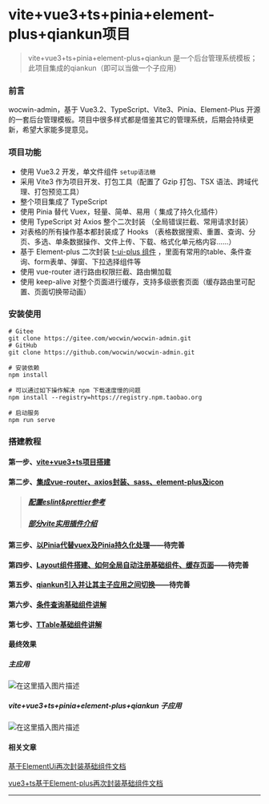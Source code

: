 # vite+vue3+ts+pinia+element-plus+qiankun项目
> vite+vue3+ts+pinia+element-plus+qiankun 是一个后台管理系统模板；
> 此项目集成的qiankun（即可以当做一个子应用）

### 前言
wocwin-admin，基于 Vue3.2、TypeScript、Vite3、Pinia、Element-Plus 开源的一套后台管理模板。项目中很多样式都是借鉴其它的管理系统，后期会持续更新，希望大家能多提意见。


### 项目功能

-  使用 Vue3.2 开发，单文件组件 `setup语法糖`
-  采用 Vite3 作为项目开发、打包工具（配置了 Gzip 打包、TSX 语法、跨域代理、打包预览工具）
-  整个项目集成了 TypeScript
-  使用 Pinia 替代 Vuex，轻量、简单、易用（ 集成了持久化插件）
-  使用 TypeScript 对 Axios 整个二次封装 （全局错误拦截、常用请求封装）
-  对表格的所有操作基本都封装成了 Hooks （表格数据搜索、重置、查询、分页、多选、单条数据操作、文件上传、下载、格式化单元格内容……）
-  基于 Element-plus 二次封装 [t-ui-plus 组件](https://gitee.com/wocwin/t-ui-plus) ，里面有常用的table、条件查询、form表单、弹窗、下拉选择组件等
-  使用 vue-router 进行路由权限拦截、路由懒加载
-  使用 keep-alive 对整个页面进行缓存，支持多级嵌套页面（缓存路由里可配置、页面切换带动画）

### 安装使用

```shell script
# Gitee
git clone https://gitee.com/wocwin/wocwin-admin.git
# GitHub
git clone https://github.com/wocwin/wocwin-admin.git

# 安装依赖
npm install

# 可以通过如下操作解决 npm 下载速度慢的问题
npm install --registry=https://registry.npm.taobao.org

# 启动服务
npm run serve
```



### 搭建教程

#### 第一步、[vite+vue3+ts项目搭建](https://blog.csdn.net/cwin8951/article/details/127242816)
#### 第二步、[集成vue-router、axios封装、sass、element-plus及icon](https://blog.csdn.net/cwin8951/article/details/127314953)
> ##### [配置eslint&prettier参考](https://juejin.cn/post/6975442828386107400)
> 
> ##### [部分vite实用插件介绍](https://blog.csdn.net/cwin8951/article/details/127323394)

#### 第三步、[以Pinia代替vuex及Pinia持久化处理]()——待完善
#### 第四步、[Layout组件搭建、如何全局自动注册基础组件、缓存页面]()——待完善
#### 第五步、[qiankun引入并让其主子应用之间切换]()——待完善
#### 第六步、[条件查询基础组件讲解](https://blog.csdn.net/cwin8951/article/details/126894087)
#### 第七步、[TTable基础组件讲解](https://blog.csdn.net/cwin8951/article/details/126939128)

#### 最终效果
##### 主应用
![在这里插入图片描述](https://img-blog.csdnimg.cn/3cef5513227446e3b57eb7839aeefd69.png)
##### vite+vue3+ts+pinia+element-plus+qiankun  子应用
![在这里插入图片描述](https://img-blog.csdnimg.cn/c967aa066de24343b0ba8e98119f5019.png)

#### 相关文章
[基于ElementUi再次封装基础组件文档](https://wocwin.github.io/t-ui/)

[vue3+ts基于Element-plus再次封装基础组件文档](https://wocwin.github.io/t-ui-plus/)
****

